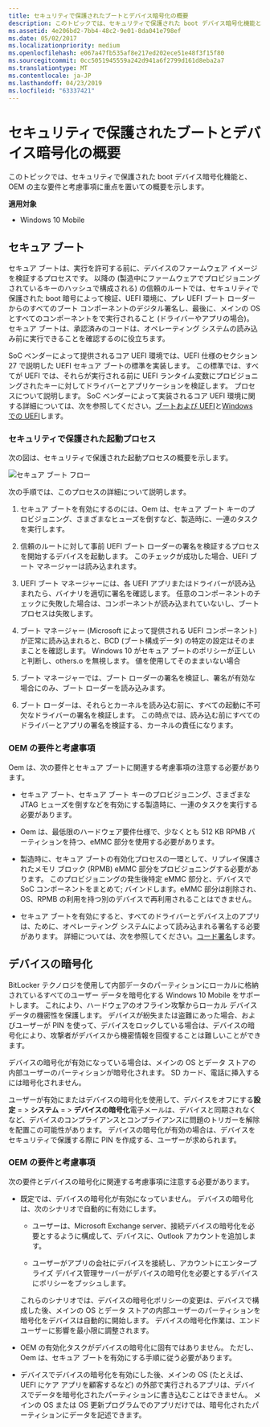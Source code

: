 ```yaml
---
title: セキュリティで保護されたブートとデバイス暗号化の概要
description: このトピックでは、セキュリティで保護された boot デバイス暗号化機能と、OEM の主な要件と考慮事項に重点を置いての概要を示します。
ms.assetid: 4e206bd2-7bb4-48c2-9e01-8da041e798ef
ms.date: 05/02/2017
ms.localizationpriority: medium
ms.openlocfilehash: e067a47fb535af8e217ed202ece51e48f3f15f80
ms.sourcegitcommit: 0cc5051945559a242d941a6f2799d161d8eba2a7
ms.translationtype: MT
ms.contentlocale: ja-JP
ms.lasthandoff: 04/23/2019
ms.locfileid: "63337421"
---
```

# <a name="secure-boot-and-device-encryption-overview"></a>セキュリティで保護されたブートとデバイス暗号化の概要


このトピックでは、セキュリティで保護された boot デバイス暗号化機能と、OEM の主な要件と考慮事項に重点を置いての概要を示します。

**適用対象**

- Windows 10 Mobile

## <a name="secure-boot"></a>セキュア ブート


セキュア ブートは、実行を許可する前に、デバイスのファームウェア イメージを検証するプロセスです。 以降の (製造中にファームウェアでプロビジョニングされているキーのハッシュで構成される) の信頼のルートでは、セキュリティで保護された boot 暗号によって検証、UEFI 環境に、プレ UEFI ブート ローダーからのすべてのブート コンポーネントのデジタル署名し、最後に、メインの OS とすべてのコンポーネントをで実行されること (ドライバーやアプリの場合)。 セキュア ブートは、承認済みのコードは、オペレーティング システムの読み込み前に実行できることを確認するのに役立ちます。

SoC ベンダーによって提供されるコア UEFI 環境では、UEFI 仕様のセクション 27 で説明した UEFI セキュア ブートの標準を実装します。 この標準では、すべてが UEFI では、それらが実行される前に UEFI ランタイム変数にプロビジョニングされたキーに対してドライバーとアプリケーションを検証します。 プロセスについて説明します。 SoC ベンダーによって実装されるコア UEFI 環境に関する詳細については、次を参照してください。[ブートおよび UEFI](boot-and-uefi.md)と[Windows での UEFI](uefi-in-windows.md)します。

### <a name="secure-boot-process"></a>セキュリティで保護された起動プロセス

次の図は、セキュリティで保護された起動プロセスの概要を示します。

![セキュア ブート フロー](images/oem-secureboot-flow.png)

次の手順では、このプロセスの詳細について説明します。

1.  セキュア ブートを有効にするのには、Oem は、セキュア ブート キーのプロビジョニング、さまざまなヒューズを倒すなど、製造時に、一連のタスクを実行します。

2.  信頼のルートに対して事前 UEFI ブート ローダーの署名を検証するプロセスを開始するデバイスを起動します。 このチェックが成功した場合、UEFI ブート マネージャーは読み込まれます。

3.  UEFI ブート マネージャーには、各 UEFI アプリまたはドライバーが読み込まれたら、バイナリを適切に署名を確認します。 任意のコンポーネントのチェックに失敗した場合は、コンポーネントが読み込まれていないし、ブート プロセスは失敗します。

4.  ブート マネージャー (Microsoft によって提供される UEFI コンポーネント) が正常に読み込まれると、BCD (ブート構成データ) の特定の設定はそのままことを確認します。 Windows 10 がセキュア ブートのポリシーが正しいと判断し、others.o を無視します。 値を使用してそのままいない場合

5.  ブート マネージャーでは、ブート ローダーの署名を検証し、署名が有効な場合にのみ、ブート ローダーを読み込みます。

6.  ブート ローダーは、それらとカーネルを読み込む前に、すべての起動に不可欠なドライバーの署名を検証します。 この時点では、読み込む前にすべてのドライバーとアプリの署名を検証する、カーネルの責任になります。

### <a name="oem-requirements-and-considerations"></a>OEM の要件と考慮事項

Oem は、次の要件とセキュア ブートに関連する考慮事項の注意する必要があります。

-   セキュア ブート、セキュア ブート キーのプロビジョニング、さまざまな JTAG ヒューズを倒すなどを有効にする製造時に、一連のタスクを実行する必要があります。

-   Oem は、最低限のハードウェア要件仕様で、少なくとも 512 KB RPMB パーティションを持つ、eMMC 部分を使用する必要があります。

-   製造時に、セキュア ブートの有効化プロセスの一環として、リプレイ保護されたメモリ ブロック (RPMB) eMMC 部分をプロビジョニングする必要があります。 このプロビジョニングの発生後特定 eMMC 部分と、デバイスで SoC コンポーネントをまとめて; バインドします。eMMC 部分は削除され、OS、RPMB の利用を持つ別のデバイスで再利用されることはできません。

-   セキュア ブートを有効にすると、すべてのドライバーとデバイス上のアプリは、ために、オペレーティング システムによって読み込まれる署名する必要があります。 詳細については、次を参照してください。[コード署名](https://msdn.microsoft.com/library/windows/hardware/dn756634)します。

## <a name="device-encryption"></a>デバイスの暗号化


BitLocker テクノロジを使用して内部データのパーティションにローカルに格納されているすべてのユーザー データを暗号化する Windows 10 Mobile をサポートします。 これにより、ハードウェアのオフライン攻撃からローカル デバイス データの機密性を保護します。 デバイスが紛失または盗難にあった場合、およびユーザーが PIN を使って、デバイスをロックしている場合は、デバイスの暗号化により、攻撃者がデバイスから機密情報を回復することは難しいことができます。

デバイスの暗号化が有効になっている場合は、メインの OS とデータ ストアの内部ユーザーのパーティションが暗号化されます。 SD カード、電話に挿入するには暗号化されません。

ユーザーが有効にまたはデバイスの暗号化を使用して、デバイスをオフにする**設定** = &gt; **システム** = &gt; **デバイスの暗号化**電子メールは、デバイスと同期されなくなど、デバイスのコンプライアンスとコンプライアンスに問題のトリガーを解除を配置この可能性があります。 デバイスの暗号化が有効の場合は、デバイスをセキュリティで保護する際に PIN を作成する、ユーザーが求められます。

### <a name="oem-requirements-and-considerations"></a>OEM の要件と考慮事項

次の要件とデバイスの暗号化に関連する考慮事項に注意する必要があります。

-   既定では、デバイスの暗号化が有効になっていません。 デバイスの暗号化は、次のシナリオで自動的に有効にします。

    -   ユーザーは、Microsoft Exchange server、接続デバイスの暗号化を必要とするように構成して、デバイスに、Outlook アカウントを追加します。

    -   ユーザーがアプリの会社にデバイスを接続し、アカウントにエンタープライズ デバイス管理サーバーがデバイスの暗号化を必要とするデバイスにポリシーをプッシュします。

    これらのシナリオでは、デバイスの暗号化ポリシーの変更は、デバイスで構成した後、メインの OS とデータ ストアの内部ユーザーのパーティションを暗号化をデバイスは自動的に開始します。 デバイスの暗号化作業は、エンドユーザーに影響を最小限に調整されます。

-   OEM の有効化タスクがデバイスの暗号化に固有ではありません。 ただし、Oem は、セキュア ブートを有効にする手順に従う必要があります。

-   デバイスでデバイスの暗号化を有効にした後、メインの OS (たとえば、UEFI にケア アプリを顧客するなど) の外部で実行されるアプリは、デバイスでデータを暗号化されたパーティションに書き込むことはできません。 メインの OS または OS 更新プログラムでのアプリだけでは、暗号化されたパーティションにデータを記述できます。

 

 




